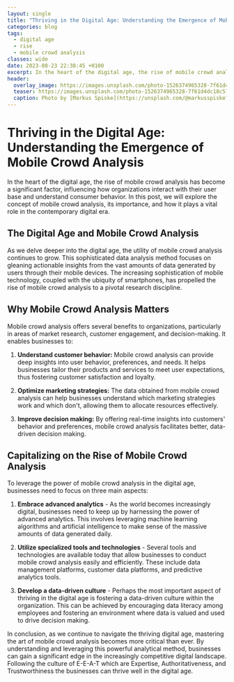 ```yaml
---
layout: single
title: "Thriving in the Digital Age: Understanding the Emergence of Mobile Crowd Analysis "
categories: blog
tags:
  - digital age
  - rise
  - mobile crowd analysis
classes: wide
date: 2023-08-23 22:38:45 +0100
excerpt: In the heart of the digital age, the rise of mobile crowd analysis has become a significant factor, influencing how organizations interact with their user base and understand consumer behavior.
header:
  overlay_image: https://images.unsplash.com/photo-1526374965328-7f61d4dc18c5?crop=entropy&cs=tinysrgb&fit=max&fm=jpg&ixid=M3w0Nzk0ODB8MHwxfHNlYXJjaHwyfHxkaWdpdGFsJTIwYWdlJTJDJTIwcmlzZSUyQyUyMG1vYmlsZSUyMGNyb3dkJTIwYW5hbHlzaXN8ZW58MHwwfHx8MTY5MjgyNjcyNXww&ixlib=rb-4.0.3&q=80&w=1080
  teaser: https://images.unsplash.com/photo-1526374965328-7f61d4dc18c5?crop=entropy&cs=tinysrgb&fit=max&fm=jpg&ixid=M3w0Nzk0ODB8MHwxfHNlYXJjaHwyfHxkaWdpdGFsJTIwYWdlJTJDJTIwcmlzZSUyQyUyMG1vYmlsZSUyMGNyb3dkJTIwYW5hbHlzaXN8ZW58MHwwfHx8MTY5MjgyNjcyNXww&ixlib=rb-4.0.3&q=80&w=400
  caption: Photo by [Markus Spiske](https://unsplash.com/@markusspiske?utm_source=peoplecounter&utm_medium=referral) on [Unsplash](https://unsplash.com/?utm_source=peoplecounter&utm_medium=referral)
---
```


# Thriving in the Digital Age: Understanding the Emergence of Mobile Crowd Analysis 

In the heart of the digital age, the rise of mobile crowd analysis has become a significant factor, influencing how organizations interact with their user base and understand consumer behavior. In this post, we will explore the concept of mobile crowd analysis, its importance, and how it plays a vital role in the contemporary digital era. 

## The Digital Age and Mobile Crowd Analysis

As we delve deeper into the digital age, the utility of mobile crowd analysis continues to grow. This sophisticated data analysis method focuses on gleaning actionable insights from the vast amounts of data generated by users through their mobile devices. The increasing sophistication of mobile technology, coupled with the ubiquity of smartphones, has propelled the rise of mobile crowd analysis to a pivotal research discipline.

## Why Mobile Crowd Analysis Matters 

Mobile crowd analysis offers several benefits to organizations, particularly in areas of market research, customer engagement, and decision-making. It enables businesses to:

1. **Understand customer behavior:** Mobile crowd analysis can provide deep insights into user behavior, preferences, and needs. It helps businesses tailor their products and services to meet user expectations, thus fostering customer satisfaction and loyalty.

2. **Optimize marketing strategies:** The data obtained from mobile crowd analysis can help businesses understand which marketing strategies work and which don't, allowing them to allocate resources effectively.
   
3. **Improve decision making:** By offering real-time insights into customers' behavior and preferences, mobile crowd analysis facilitates better, data-driven decision making.

## Capitalizing on the Rise of Mobile Crowd Analysis 

To leverage the power of mobile crowd analysis in the digital age, businesses need to focus on three main aspects:

1. **Embrace advanced analytics** - As the world becomes increasingly digital, businesses need to keep up by harnessing the power of advanced analytics. This involves leveraging machine learning algorithms and artificial intelligence to make sense of the massive amounts of data generated daily.

2. **Utilize specialized tools and technologies** - Several tools and technologies are available today that allow businesses to conduct mobile crowd analysis easily and efficiently. These include data management platforms, customer data platforms, and predictive analytics tools.

3. **Develop a data-driven culture** - Perhaps the most important aspect of thriving in the digital age is fostering a data-driven culture within the organization. This can be achieved by encouraging data literacy among employees and fostering an environment where data is valued and used to drive decision making.

In conclusion, as we continue to navigate the thriving digital age, mastering the art of mobile crowd analysis becomes more critical than ever. By understanding and leveraging this powerful analytical method, businesses can gain a significant edge in the increasingly competitive digital landscape. Following the culture of E-E-A-T which are Expertise, Authoritativeness, and Trustworthiness the businesses can thrive well in the digital age.